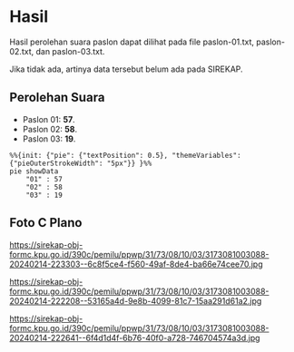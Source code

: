 # Hasil

Hasil perolehan suara paslon dapat dilihat pada file paslon-01.txt, paslon-02.txt, dan paslon-03.txt.

Jika tidak ada, artinya data tersebut belum ada pada SIREKAP.

## Perolehan Suara

 * Paslon 01: **57**.
 * Paslon 02: **58**.
 * Paslon 03: **19**.

```mermaid
%%{init: {"pie": {"textPosition": 0.5}, "themeVariables": {"pieOuterStrokeWidth": "5px"}} }%%
pie showData
    "01" : 57
    "02" : 58
    "03" : 19
```
## Foto C Plano

https://sirekap-obj-formc.kpu.go.id/390c/pemilu/ppwp/31/73/08/10/03/3173081003088-20240214-223303--6c8f5ce4-f560-49af-8de4-ba66e74cee70.jpg

https://sirekap-obj-formc.kpu.go.id/390c/pemilu/ppwp/31/73/08/10/03/3173081003088-20240214-222208--53165a4d-9e8b-4099-81c7-15aa291d61a2.jpg

https://sirekap-obj-formc.kpu.go.id/390c/pemilu/ppwp/31/73/08/10/03/3173081003088-20240214-222641--6f4d1d4f-6b76-40f0-a728-746704574a3d.jpg

